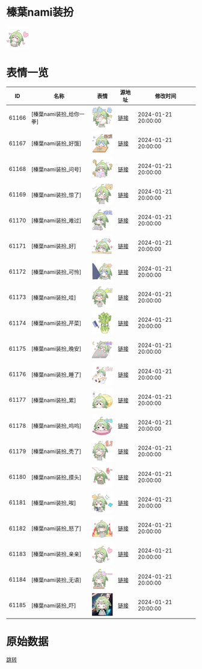 # 榛葉nami装扮

<img src="./cover.png" height="60" alt="cover" />

# 表情一览

|ID|名称|表情|源地址|修改时间|
|----|----|----|----|----|
|61166|[榛葉nami装扮_给你一拳]|<img src="./pic/061166_%5B榛葉nami装扮_给你一拳%5D.png" height="60" alt="给你一拳"/>|[链接](https://i0.hdslb.com/bfs/garb/a37a2e59753a9af4189d91cec331147928eb5a64.png)|2024-01-21 20:00:00|
|61167|[榛葉nami装扮_好饿]|<img src="./pic/061167_%5B榛葉nami装扮_好饿%5D.png" height="60" alt="好饿"/>|[链接](https://i0.hdslb.com/bfs/garb/9ee6afb668e761450b94edb1d727e23892703927.png)|2024-01-21 20:00:00|
|61168|[榛葉nami装扮_问号]|<img src="./pic/061168_%5B榛葉nami装扮_问号%5D.png" height="60" alt="问号"/>|[链接](https://i0.hdslb.com/bfs/garb/92f100978279537038d7794b03a828092db06389.png)|2024-01-21 20:00:00|
|61169|[榛葉nami装扮_惊了]|<img src="./pic/061169_%5B榛葉nami装扮_惊了%5D.png" height="60" alt="惊了"/>|[链接](https://i0.hdslb.com/bfs/garb/81c69108ee3c5ce4dbc1b3d75259ce4e15b6b920.png)|2024-01-21 20:00:00|
|61170|[榛葉nami装扮_难过]|<img src="./pic/061170_%5B榛葉nami装扮_难过%5D.png" height="60" alt="难过"/>|[链接](https://i0.hdslb.com/bfs/garb/a34c77825a8b57e602167f34f96d5ab3680ea199.png)|2024-01-21 20:00:00|
|61171|[榛葉nami装扮_好]|<img src="./pic/061171_%5B榛葉nami装扮_好%5D.png" height="60" alt="好"/>|[链接](https://i0.hdslb.com/bfs/garb/d5f48e5d3b83ea3d2ad184d61e740ef252bff348.png)|2024-01-21 20:00:00|
|61172|[榛葉nami装扮_可怜]|<img src="./pic/061172_%5B榛葉nami装扮_可怜%5D.png" height="60" alt="可怜"/>|[链接](https://i0.hdslb.com/bfs/garb/96e83fb659d93e6b969e16fc4e0936894f229ab0.png)|2024-01-21 20:00:00|
|61173|[榛葉nami装扮_哇]|<img src="./pic/061173_%5B榛葉nami装扮_哇%5D.png" height="60" alt="哇"/>|[链接](https://i0.hdslb.com/bfs/garb/248fcbd85d2bf0821f8e0203c5393275dcffdd0b.png)|2024-01-21 20:00:00|
|61174|[榛葉nami装扮_芹菜]|<img src="./pic/061174_%5B榛葉nami装扮_芹菜%5D.png" height="60" alt="芹菜"/>|[链接](https://i0.hdslb.com/bfs/garb/1e77807b61bc739d05fb8cf21b203477ffcb3848.png)|2024-01-21 20:00:00|
|61175|[榛葉nami装扮_晚安]|<img src="./pic/061175_%5B榛葉nami装扮_晚安%5D.png" height="60" alt="晚安"/>|[链接](https://i0.hdslb.com/bfs/garb/9e3991c7f3f215fd6f4b3056e88d22076673de4d.png)|2024-01-21 20:00:00|
|61176|[榛葉nami装扮_睡了]|<img src="./pic/061176_%5B榛葉nami装扮_睡了%5D.png" height="60" alt="睡了"/>|[链接](https://i0.hdslb.com/bfs/garb/12f398a3a62821e7fe6f22c3abf4713be54fe91d.png)|2024-01-21 20:00:00|
|61177|[榛葉nami装扮_累]|<img src="./pic/061177_%5B榛葉nami装扮_累%5D.png" height="60" alt="累"/>|[链接](https://i0.hdslb.com/bfs/garb/a4862d252f8e70f19c1b14878dc2b62860929f8c.png)|2024-01-21 20:00:00|
|61178|[榛葉nami装扮_呜呜]|<img src="./pic/061178_%5B榛葉nami装扮_呜呜%5D.png" height="60" alt="呜呜"/>|[链接](https://i0.hdslb.com/bfs/garb/84bc4a13c4278c73718b8090485d162f999399cf.png)|2024-01-21 20:00:00|
|61179|[榛葉nami装扮_秃了]|<img src="./pic/061179_%5B榛葉nami装扮_秃了%5D.png" height="60" alt="秃了"/>|[链接](https://i0.hdslb.com/bfs/garb/0ffa935c0bf131f727e3973cbf9161e3cc8f88db.png)|2024-01-21 20:00:00|
|61180|[榛葉nami装扮_摸头]|<img src="./pic/061180_%5B榛葉nami装扮_摸头%5D.png" height="60" alt="摸头"/>|[链接](https://i0.hdslb.com/bfs/garb/6be5ab1971d77bf07e20673a1596a09416498ed1.png)|2024-01-21 20:00:00|
|61181|[榛葉nami装扮_唉]|<img src="./pic/061181_%5B榛葉nami装扮_唉%5D.png" height="60" alt="唉"/>|[链接](https://i0.hdslb.com/bfs/garb/47d3e7d0d72e2376920e62d721ed1268b21a9735.png)|2024-01-21 20:00:00|
|61182|[榛葉nami装扮_怒了]|<img src="./pic/061182_%5B榛葉nami装扮_怒了%5D.png" height="60" alt="怒了"/>|[链接](https://i0.hdslb.com/bfs/garb/0183e2d07de04ee74465dafab71a5b92d7614baa.png)|2024-01-21 20:00:00|
|61183|[榛葉nami装扮_亲亲]|<img src="./pic/061183_%5B榛葉nami装扮_亲亲%5D.png" height="60" alt="亲亲"/>|[链接](https://i0.hdslb.com/bfs/garb/984f1f46f2acdce9ed6a237bf9e49bbe917020f7.png)|2024-01-21 20:00:00|
|61184|[榛葉nami装扮_无语]|<img src="./pic/061184_%5B榛葉nami装扮_无语%5D.png" height="60" alt="无语"/>|[链接](https://i0.hdslb.com/bfs/garb/81860540266fb2251e2b33598c55a3b62f51a5a2.png)|2024-01-21 20:00:00|
|61185|[榛葉nami装扮_吓]|<img src="./pic/061185_%5B榛葉nami装扮_吓%5D.png" height="60" alt="吓"/>|[链接](https://i0.hdslb.com/bfs/garb/d92ed65c7faacdfa0c53b566a2446b848c2b2cb5.png)|2024-01-21 20:00:00|

# 原始数据

[跳转](./raw.json)

